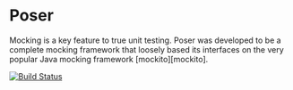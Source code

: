Poser
=====

Mocking is a key feature to true unit testing. Poser was developed to be a complete mocking framework 
that loosely based its interfaces on the very popular Java mocking framework [mockito][mockito].

[![Build Status](https://secure.travis-ci.org/WebPT/Poser.png?branch=master)](http://travis-ci.org/WebPT/Poser)